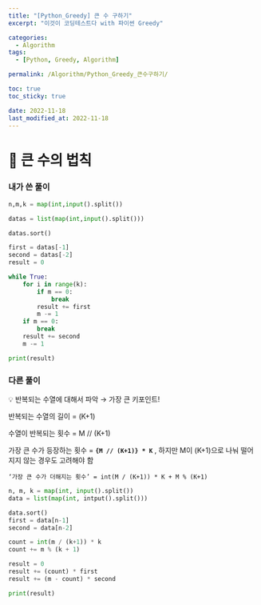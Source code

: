 ```yaml
---
title: "[Python_Greedy] 큰 수 구하기"
excerpt: "이것이 코딩테스트다 with 파이썬 Greedy"

categories:
  - Algorithm
tags:
  - [Python, Greedy, Algorithm]

permalink: /Algorithm/Python_Greedy_큰수구하기/

toc: true
toc_sticky: true

date: 2022-11-18
last_modified_at: 2022-11-18
---
```


# 📝 큰 수의 법칙
### 내가 쓴 풀이

```python
n,m,k = map(int,input().split())

datas = list(map(int,input().split()))

datas.sort()

first = datas[-1]
second = datas[-2]
result = 0

while True:
    for i in range(k):
        if m == 0:
            break
        result += first
        m -= 1
    if m == 0:
        break
    result += second
    m -= 1

print(result)
```

### 다른 풀이

<aside>
💡 반복되는 수열에 대해서 파악 → 가장 큰 키포인트!

</aside>

반복되는 수열의 길이 = (K+1)

수열이 반복되는 횟수 = M // (K+1)

가장 큰 수가 등장하는 횟수 = **`{M // (K+1)} * K`** , 하지만 M이 (K+1)으로 나눠 떨어지지 않는 경우도 고려해야 함

`‘가장 큰 수가 더해지는 횟수’ = int(M / (K+1)) * K + M % (K+1)`

```python
n, m, k = map(int, input().split())
data = list(map(int, intput().split()))

data.sort()
first = data[n-1]
second = data[n-2] 

count = int(m / (k+1)) * k
count += m % (k + 1)

result = 0
result += (count) * first 
result += (m - count) * second

print(result)

```
